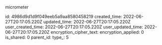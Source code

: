 micrometer

id: 4986d9d1d9f049eeb5a9aa8580458219
created_time: 2022-06-27T20:17:05.220Z
updated_time: 2022-06-27T20:17:05.220Z
user_created_time: 2022-06-27T20:17:05.220Z
user_updated_time: 2022-06-27T20:17:05.220Z
encryption_cipher_text: 
encryption_applied: 0
is_shared: 0
parent_id: 
type_: 5